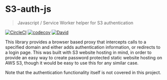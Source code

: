 # S3-auth-js

> Javascript / Service Worker helper for S3 authentication

[![CircleCI](https://circleci.com/gh/bbhlondon/s3-auth-js.svg?style=svg)](https://circleci.com/gh/bbhlondon/s3-auth-js) 
[![codecov](https://codecov.io/gh/bbhlondon/s3-auth-js/branch/master/graph/badge.svg)](https://codecov.io/gh/bbhlondon/s3-auth-js)
[![David](https://david-dm.org/bbhlondon/s3-auth-js.svg)](https://david-dm.org/bbhlondon/s3-auth-js.svg)

This library provides a browser based proxy that intercepts calls to a specified domain and either adds authentication information, or redirects to a login page. This was built with S3 website hosting in mind, in order to provide an easy way to create password protected static website hosting on AWS S3, though it would be easy to use this for any similar case.

Note that the authentication functionality itself is not covered in this project.